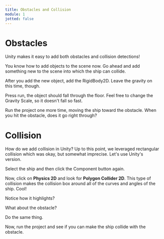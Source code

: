 ```yaml
---
title: Obstacles and Collision
module: 1
jotted: false
---
```


# Obstacles
<!--
<iframe width="560" height="315" src="https://www.youtube.com/embed/jOYUXanJTAg" frameborder="0" allow="accelerometer; autoplay; encrypted-media; gyroscope; picture-in-picture" allowfullscreen></iframe>
-->
Unity makes it easy to add both obstacles and collision detections!

You know how to add objects to the scene now.  Go ahead and add something new to the scene into which the ship can collide.

After you add the new object, add the RigidBody2D.  Leave the gravity on this time, though.

Press run, the object should fall through the floor.  Feel free to change the Gravity Scale, so it doesn't fall so fast.

Run the project one more time, moving the ship toward the obstacle.  When you hit the obstacle, does it go right through?

# Collision

How do we add collision in Unity?  Up to this point, we leveraged rectangular collision which was okay, but somewhat imprecise.  Let's use Unity's version.  

Select the ship and then click the Component button again.

Now, click on **Physics 2D** and look for **Polygon Collider 2D**.  This type of collision makes the collision box around all of the curves and angles of the ship.  Cool!

Notice how it highlights?

What about the obstacle?

Do the same thing.  

Now, run the project and see if you can make the ship collide with the obstacle.
